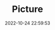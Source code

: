 ---
weight: 1
images:
- /images/edited/166.jpeg
title: Picture
date: 2022-10-24 22:59:53
tags:
- luminar
- work
---